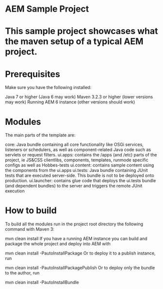 # AEM Sample Project
# This sample project showcases what the maven setup of a typical AEM project.

# Prerequisites
Make sure you have the following installed:

Java 7 or higher (Java 6 may work)
Maven 3.2.3 or higher (lower versions may work)
Running AEM 6 instance (other versions should work)


# Modules
The main parts of the template are:

core: Java bundle containing all core functionality like OSGi services, listeners or schedulers, as well as component-related Java code such as servlets or request filters.
ui.apps: contains the /apps (and /etc) parts of the project, ie JS&CSS clientlibs, components, templates, runmode specific configs as well as Hobbes-tests
ui.content: contains sample content using the components from the ui.apps
ui.tests: Java bundle containing JUnit tests that are executed server-side. This bundle is not to be deployed onto production.
ui.launcher: contains glue code that deploys the ui.tests bundle (and dependent bundles) to the server and triggers the remote JUnit execution


# How to build
To build all the modules run in the project root directory the following command with Maven 3:

mvn clean install
If you have a running AEM instance you can build and package the whole project and deploy into AEM with

mvn clean install -PautoInstallPackage
Or to deploy it to a publish instance, run

mvn clean install -PautoInstallPackagePublish
Or to deploy only the bundle to the author, run

mvn clean install -PautoInstallBundle
